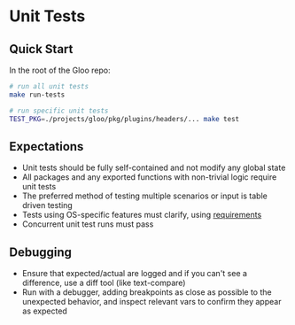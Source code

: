 # Unit Tests

## Quick Start

In the root of the Gloo repo:
```bash
# run all unit tests
make run-tests

# run specific unit tests
TEST_PKG=./projects/gloo/pkg/plugins/headers/... make test
```

## Expectations
- Unit tests should be fully self-contained and not modify any global state
- All packages and any exported functions with non-trivial logic require unit tests
- The preferred method of testing multiple scenarios or input is table driven testing
- Tests using OS-specific features must clarify, using [requirements](/test/testutils/requirements.go)
- Concurrent unit test runs must pass

## Debugging
- Ensure that expected/actual are logged and if you can't see a difference, use a diff tool (like text-compare)
- Run with a debugger, adding breakpoints as close as possible to the unexpected behavior, and inspect relevant vars to confirm they appear as expected